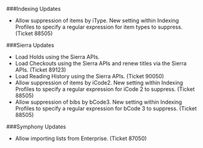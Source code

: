 ###Indexing Updates
- Allow suppression of items by iType. New setting within Indexing Profiles to specify a regular expression for item types to suppress. (Ticket 88505)

###Sierra Updates
- Load Holds using the Sierra APIs.
- Load Checkouts using the Sierra APIs and renew titles via the Sierra APIs. (Ticket 89123) 
- Load Reading History using the Sierra APIs. (Ticket 90050)
- Allow suppression of items by iCode2. New setting within Indexing Profiles to specify a regular expression for iCode 2 to suppress. (Ticket 88505) 
- Allow suppression of bibs by bCode3. New setting within Indexing Profiles to specify a regular expression for bCode 3 to suppress. (Ticket 88505)

###Symphony Updates
- Allow importing lists from Enterprise. (Ticket 87050)
